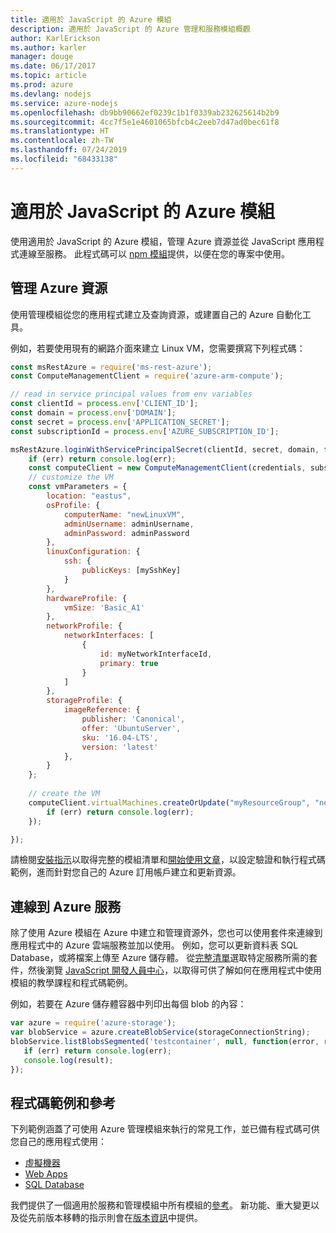 ```yaml
---
title: 適用於 JavaScript 的 Azure 模組
description: 適用於 JavaScript 的 Azure 管理和服務模組概觀
author: KarlErickson
ms.author: karler
manager: douge
ms.date: 06/17/2017
ms.topic: article
ms.prod: azure
ms.devlang: nodejs
ms.service: azure-nodejs
ms.openlocfilehash: db9bb90662ef0239c1b1f0339ab232625614b2b9
ms.sourcegitcommit: 4cc7f5e1e4601065bfcb4c2eeb7d47ad0bec61f8
ms.translationtype: HT
ms.contentlocale: zh-TW
ms.lasthandoff: 07/24/2019
ms.locfileid: "68433138"
---
```

# <a name="azure-modules-for-javascript"></a>適用於 JavaScript 的 Azure 模組

使用適用於 JavaScript 的 Azure 模組，管理 Azure 資源並從 JavaScript 應用程式連線至服務。 此程式碼可以 [npm 模組](../node-sdk-azure-install.md)提供，以便在您的專案中使用。 

## <a name="manage-azure-resources"></a>管理 Azure 資源

使用管理模組從您的應用程式建立及查詢資源，或建置自己的 Azure 自動化工具。 

例如，若要使用現有的網路介面來建立 Linux VM，您需要撰寫下列程式碼：

```javascript
const msRestAzure = require('ms-rest-azure');
const ComputeManagementClient = require('azure-arm-compute');

// read in service principal values from env variables
const clientId = process.env['CLIENT_ID'];
const domain = process.env['DOMAIN'];
const secret = process.env['APPLICATION_SECRET'];
const subscriptionId = process.env['AZURE_SUBSCRIPTION_ID'];

msRestAzure.loginWithServicePrincipalSecret(clientId, secret, domain, function (err, credentials, subscriptions) {
    if (err) return console.log(err);
    const computeClient = new ComputeManagementClient(credentials, subscriptionId);
    // customize the VM 
    const vmParameters = {
        location: "eastus",
        osProfile: {
            computerName: "newLinuxVM",
            adminUsername: adminUsername,
            adminPassword: adminPassword
        },
        linuxConfiguration: {
            ssh: {
                publicKeys: [mySshKey]
            }
        },
        hardwareProfile: {
            vmSize: 'Basic_A1'
        },
        networkProfile: {
            networkInterfaces: [
                {
                    id: myNetworkInterfaceId,
                    primary: true
                }
            ]
        },
        storageProfile: {
            imageReference: {
                publisher: 'Canonical',
                offer: 'UbuntuServer',
                sku: '16.04-LTS',
                version: 'latest'
            },
        }
    };
 
    // create the VM
    computeClient.virtualMachines.createOrUpdate("myResourceGroup", "newLinuxVM", vmParameters, function (err, data) {
        if (err) return console.log(err);
    });

});
```

請檢閱[安裝指示](../node-sdk-azure-install.md)以取得完整的模組清單和[開始使用文章](../node-sdk-azure-get-started.md)，以設定驗證和執行程式碼範例，進而針對您自己的 Azure 訂用帳戶建立和更新資源。 

## <a name="connect-to-azure-services"></a>連線到 Azure 服務

除了使用 Azure 模組在 Azure 中建立和管理資源外，您也可以使用套件來連線到應用程式中的 Azure 雲端服務並加以使用。 例如，您可以更新資料表 SQL Database，或將檔案上傳至 Azure 儲存體。 從[完整清單](../node-sdk-azure-install.md)選取特定服務所需的套件，然後瀏覽 [JavaScript 開發人員中心](https://azure.microsoft.com/develop/nodejs/)，以取得可供了解如何在應用程式中使用模組的教學課程和程式碼範例。

例如，若要在 Azure 儲存體容器中列印出每個 blob 的內容：

```javascript
var azure = require('azure-storage');
var blobService = azure.createBlobService(storageConnectionString);
blobService.listBlobsSegmented('testcontainer', null, function(error, result, response) {
   if (err) return console.log(err);
   console.log(result);
});
```

## <a name="sample-code-and-reference"></a>程式碼範例和參考

下列範例涵蓋了可使用 Azure 管理模組來執行的常見工作，並已備有程式碼可供您自己的應用程式使用：

- [虛擬機器](../node-samples-services-compute.md)
- [Web Apps](../node-samples-services-web-and-mobile.md)
- [SQL Database](../node-samples-services-database.md)
   
我們提供了一個適用於服務和管理模組中所有模組的[參考](/javascript/api)。 新功能、重大變更以及從先前版本移轉的指示則會在[版本資訊](https://github.com/Azure/azure-sdk-for-node/releases)中提供。
